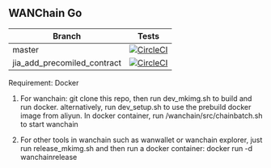 ## WANChain Go

Branch    | Tests 
----------|-------
master    | [![CircleCI](https://circleci.com/gh/wanchain/go-wanchain/tree/master.svg?style=shield)](https://circleci.com/gh/wanchain/go-wanchain/tree/master) 
jia_add_precomiled_contract    | [![CircleCI](https://circleci.com/gh/wanchain/go-wanchain/tree/jia_add_precomiled_contract.svg?style=shield)](https://circleci.com/gh/wanchain/go-wanchain/tree/jia_add_precomiled_contract) 


Requirement: Docker

1. For wanchain: git clone this repo, then run dev_mkimg.sh to build and run docker.
alternatively, run dev_setup.sh to use the prebuild docker image from aliyun.
   In docker container, run /wanchain/src/chainbatch.sh to start wanchain

2. For other tools in wanchain such as wanwallet or wanchain explorer, just run release_mkimg.sh
   and then run a docker container: docker run -d wanchainrelease
